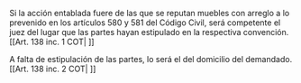 Si la acción entablada fuere de las que se reputan muebles con arreglo a lo prevenido en los artículos 580 y 581 del Código Civil, será competente el juez del lugar que las partes hayan estipulado en la respectiva convención. [[Art. 138 inc. 1 COT| ]]

A falta de estipulación de las partes, lo será el del domicilio del demandado. [[Art. 138 inc. 2 COT| ]]
